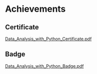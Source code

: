 

# Achievements
## Certificate
[Data_Analysis_with_Python_Certificate.pdf](https://prod-files-secure.s3.us-west-2.amazonaws.com/03e82b26-cccb-4906-bb56-adabcbdc0655/1aa3a050-2338-4a85-85d5-899bad17a31c/Data_Analysis_with_Python_Certificate.pdf?X-Amz-Algorithm=AWS4-HMAC-SHA256&X-Amz-Content-Sha256=UNSIGNED-PAYLOAD&X-Amz-Credential=ASIAZI2LB466WY2Z3F4T%2F20250203%2Fus-west-2%2Fs3%2Faws4_request&X-Amz-Date=20250203T182003Z&X-Amz-Expires=3600&X-Amz-Security-Token=IQoJb3JpZ2luX2VjEAIaCXVzLXdlc3QtMiJHMEUCICO9f49VzADElTBM4qI1bMnlsVcJrSv9cp7xx776OPkhAiEAqSGbU%2F1J1%2F3CikiT9rfW0To4qyhx7uI4l16ns8Hh1wAq%2FwMIGxAAGgw2Mzc0MjMxODM4MDUiDGkntqcMosJbsL%2FcvCrcA1iBaCL0QnWdYGORNDJqqCDmMihQFo4XAC7UOXRCyUtBD6FdCRiLMXPoeKA33CxvjSGbdlf1BTC75pM2z%2By%2FHTk84kKEcLQsguXm7VM58pJxvP8EtVJ6ZeMXCFFSq51Xbgy0RBGYByBbKcIXiHtWVWnsKbbMoi1HMkU9M871MjkSrrc0OlV%2Fv%2Bym66XtISCl5LeSQq%2FF5yrsZf0XTbpm2SGQiSFkwItYsi1GMHkGe64y02mHjlFtRiylFwPyVZCRbHJ5lCes28TEtDQabtqxwSjk6w7BYN7V0n1byCxmADwLhm6ZA53Ib9w%2FPFIA5PMJnc3pLuZYKQbDJXceiV2dNVoTOPKnv%2BlFWqdLytwvmWOGVxIhcsnBMHnVFjbApqmzd86I%2FDmmq%2F2mS5jNacbUYnsaTlYkrSDwm8MWr2lWgS5Do7cR06VnXiQ%2F8BEcA3FOkH2EALd%2Bb9wkY4lg%2FoMDq447BWR1IuYIbCOwGqU4BOEJgkWC75tcLqa%2F7Mgk4Nmy%2BHUS%2BjbNYtobTcZPhgI4hZCWqa0iSRRYLvJG9xk6JObgSSPgibiK6Tr4ZepYLgaChVnlpZsL%2B9IcTye51m2ybxYr0fjmtCWZfrXWuKR906UGNT5FrgdUBXAp8lLzMJ2DhL0GOqUBjxxZ83MmZ80j0e7qHgrkSeI0mRA%2BkYoCCRjci4KUF1PFNxTKX%2F1z5Z9SUxFQbdLP%2BbPId4gCkP6jwC9ahEWdqwkgIErzBBAtim%2BbXOmi5N0AODntPlvE%2FjmLzzlYv3sexS9uvW%2Fv4dBqJQAqXIlTO5V%2ByQczC4CldUvakHEU6j85%2FPIxwsPkgRGWIVBQCPpvAo94a0IAwWNMCVRVYRsAskRiMH41&X-Amz-Signature=de64c6bafa30b726127cb66f25678b777db2eac3ae2210fb09d78f08b763821f&X-Amz-SignedHeaders=host&x-id=GetObject)
## Badge
[Data_Analysis_with_Python_Badge.pdf](https://prod-files-secure.s3.us-west-2.amazonaws.com/03e82b26-cccb-4906-bb56-adabcbdc0655/4fa9bcf8-b584-40dd-8775-c0bfadf6a6f0/Data_Analysis_with_Python_Badge.pdf?X-Amz-Algorithm=AWS4-HMAC-SHA256&X-Amz-Content-Sha256=UNSIGNED-PAYLOAD&X-Amz-Credential=ASIAZI2LB466WY2Z3F4T%2F20250203%2Fus-west-2%2Fs3%2Faws4_request&X-Amz-Date=20250203T182003Z&X-Amz-Expires=3600&X-Amz-Security-Token=IQoJb3JpZ2luX2VjEAIaCXVzLXdlc3QtMiJHMEUCICO9f49VzADElTBM4qI1bMnlsVcJrSv9cp7xx776OPkhAiEAqSGbU%2F1J1%2F3CikiT9rfW0To4qyhx7uI4l16ns8Hh1wAq%2FwMIGxAAGgw2Mzc0MjMxODM4MDUiDGkntqcMosJbsL%2FcvCrcA1iBaCL0QnWdYGORNDJqqCDmMihQFo4XAC7UOXRCyUtBD6FdCRiLMXPoeKA33CxvjSGbdlf1BTC75pM2z%2By%2FHTk84kKEcLQsguXm7VM58pJxvP8EtVJ6ZeMXCFFSq51Xbgy0RBGYByBbKcIXiHtWVWnsKbbMoi1HMkU9M871MjkSrrc0OlV%2Fv%2Bym66XtISCl5LeSQq%2FF5yrsZf0XTbpm2SGQiSFkwItYsi1GMHkGe64y02mHjlFtRiylFwPyVZCRbHJ5lCes28TEtDQabtqxwSjk6w7BYN7V0n1byCxmADwLhm6ZA53Ib9w%2FPFIA5PMJnc3pLuZYKQbDJXceiV2dNVoTOPKnv%2BlFWqdLytwvmWOGVxIhcsnBMHnVFjbApqmzd86I%2FDmmq%2F2mS5jNacbUYnsaTlYkrSDwm8MWr2lWgS5Do7cR06VnXiQ%2F8BEcA3FOkH2EALd%2Bb9wkY4lg%2FoMDq447BWR1IuYIbCOwGqU4BOEJgkWC75tcLqa%2F7Mgk4Nmy%2BHUS%2BjbNYtobTcZPhgI4hZCWqa0iSRRYLvJG9xk6JObgSSPgibiK6Tr4ZepYLgaChVnlpZsL%2B9IcTye51m2ybxYr0fjmtCWZfrXWuKR906UGNT5FrgdUBXAp8lLzMJ2DhL0GOqUBjxxZ83MmZ80j0e7qHgrkSeI0mRA%2BkYoCCRjci4KUF1PFNxTKX%2F1z5Z9SUxFQbdLP%2BbPId4gCkP6jwC9ahEWdqwkgIErzBBAtim%2BbXOmi5N0AODntPlvE%2FjmLzzlYv3sexS9uvW%2Fv4dBqJQAqXIlTO5V%2ByQczC4CldUvakHEU6j85%2FPIxwsPkgRGWIVBQCPpvAo94a0IAwWNMCVRVYRsAskRiMH41&X-Amz-Signature=0a16ff2b9d8200e9149e9cd941091c0920f18c22fed22627a46b2e700f683bcc&X-Amz-SignedHeaders=host&x-id=GetObject)
